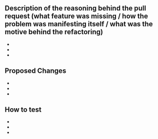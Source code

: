 ## Description of the reasoning behind the pull request (what feature was missing / how the problem was manifesting itself / what was the motive behind the refactoring)
- 
- 
- 
  
## Proposed Changes
- 
- 
- 

## How to test
- 
- 
- 

